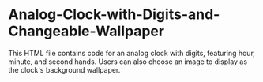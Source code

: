 # Analog-Clock-with-Digits-and-Changeable-Wallpaper
This HTML file contains code for an analog clock with digits, featuring hour, minute, and second hands. Users can also choose an image to display as the clock's background wallpaper.
